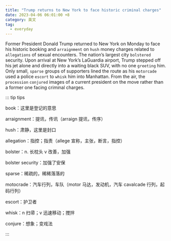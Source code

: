 ```yaml
---
title: "Trump returns to New York to face historic criminal charges"
date: 2023-04-06 06:01:00 +8
category: 英文
tag:
  - everyday
---
```


Former President Donald Trump returned to New York on Monday to face his historic booking and `arraignment` on `hush` money charges related to `allegations` of sexual encounters. The nation’s largest city `bolstered` security. Upon arrival at New York’s LaGuardia airport, Trump stepped off his jet alone and directly into a waiting black SUV, with no one `greeting` him. Only small, `sparse` groups of supporters lined the route as his `motorcade` used a police `escort` to `whisk` him into Manhattan. From the air, the `procession` `conjured` images of a current president on the move rather than a former one facing criminal charges.

::: tip tips

book：这里是登记的意思

arraignment：提讯，传讯（arraign 提讯，传序）

hush：肃静，这里是封口

allegation：指控；指责（allege 宣称，主张，断言，指控）

bolster：n. 长枕头 v 改善，加强

bolster security：加强了安保

sparse：稀疏的，稀稀落落的

motocrade：汽车行列，车队（motor 马达，发动机，汽车 cavalcade 行列，起码行列）

escort：护卫者

whisk：n 扫帚；v 迅速移动；搅拌

conjure：想象；变戏法

:::
